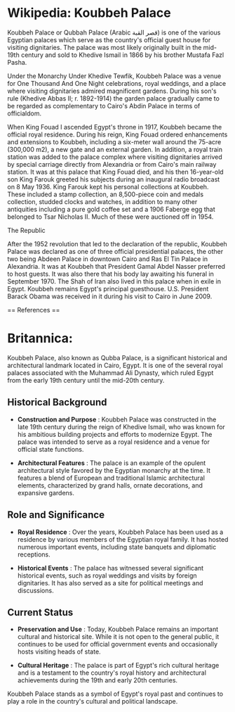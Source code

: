 
# Wikipedia: Koubbeh Palace
Koubbeh Palace or Qubbah Palace (Arabic قصر القبة) is one of the various Egyptian palaces which serve as the country's official guest house for visiting dignitaries.
The palace was most likely originally built in the mid-19th century and sold to Khedive Ismail in 1866 by his brother Mustafa Fazl Pasha.

Under the Monarchy
Under Khedive Tewfik, Koubbeh Palace was a venue for One Thousand And One Night celebrations, royal weddings, and a place where visiting dignitaries admired magnificent gardens. During his son's rule (Khedive Abbas II; r. 1892-1914) the garden palace gradually came to be regarded as complementary to Cairo's Abdin Palace in terms of officialdom.

When King Fouad I ascended Egypt's throne in 1917, Koubbeh became the official royal residence. During his reign, King Fouad ordered enhancements and extensions to Koubbeh, including a six-meter wall around the 75-acre (300,000 m2), a new gate and an external garden. In addition, a royal train station was added to the palace complex where visiting dignitaries arrived by special carriage directly from Alexandria or from Cairo's main railway station. 
It was at this palace that King Fouad died, and his then 16-year-old son King Farouk greeted his subjects during an inaugural radio broadcast on 8 May 1936. King Farouk kept his personal collections at Koubbeh. These included a stamp collection, an 8,500-piece coin and medals collection, studded clocks and watches, in addition to many other antiquities including a pure gold coffee set and a 1906 Faberge egg that belonged to Tsar Nicholas II. Much of these were auctioned off in 1954.

The Republic

After the 1952 revolution that led to the declaration of the republic, Koubbeh Palace was declared as one of three official presidential palaces, the other two being Abdeen Palace in downtown Cairo and Ras El Tin Palace in Alexandria. It was at Koubbeh that President Gamal Abdel Nasser preferred to host guests. It was also there that his body lay awaiting his funeral in September 1970. The Shah of Iran also lived in this palace when in exile in Egypt. Koubbeh remains Egypt's principal guesthouse. U.S. President Barack Obama was received in it during his visit to Cairo in June 2009.


== References ==
# Britannica:
Koubbeh Palace, also known as Qubba Palace, is a significant historical and
architectural landmark located in Cairo, Egypt. It is one of the several royal
palaces associated with the Muhammad Ali Dynasty, which ruled Egypt from the
early 19th century until the mid-20th century.

## Historical Background

  * **Construction and Purpose** : Koubbeh Palace was constructed in the late 19th century during the reign of Khedive Ismail, who was known for his ambitious building projects and efforts to modernize Egypt. The palace was intended to serve as a royal residence and a venue for official state functions.

  * **Architectural Features** : The palace is an example of the opulent architectural style favored by the Egyptian monarchy at the time. It features a blend of European and traditional Islamic architectural elements, characterized by grand halls, ornate decorations, and expansive gardens.

## Role and Significance

  * **Royal Residence** : Over the years, Koubbeh Palace has been used as a residence by various members of the Egyptian royal family. It has hosted numerous important events, including state banquets and diplomatic receptions.

  * **Historical Events** : The palace has witnessed several significant historical events, such as royal weddings and visits by foreign dignitaries. It has also served as a site for political meetings and discussions.

## Current Status

  * **Preservation and Use** : Today, Koubbeh Palace remains an important cultural and historical site. While it is not open to the general public, it continues to be used for official government events and occasionally hosts visiting heads of state.

  * **Cultural Heritage** : The palace is part of Egypt's rich cultural heritage and is a testament to the country's royal history and architectural achievements during the 19th and early 20th centuries.

Koubbeh Palace stands as a symbol of Egypt's royal past and continues to play
a role in the country's cultural and political landscape.


